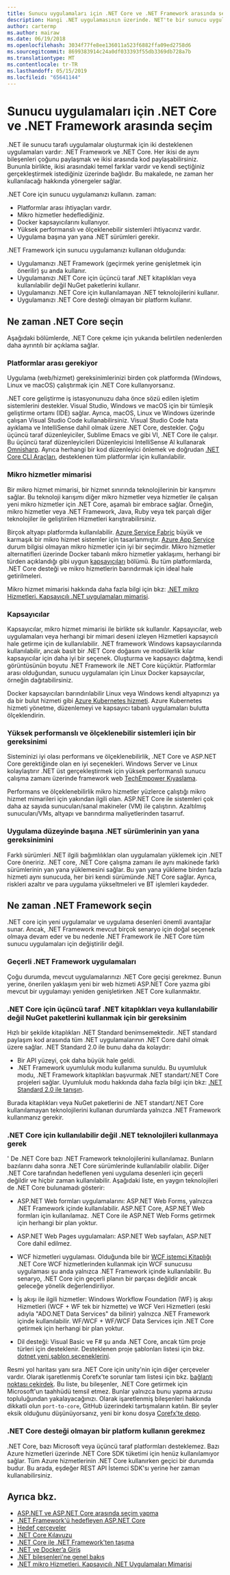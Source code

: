 ```yaml
---
title: Sunucu uygulamaları için .NET Core ve .NET Framework arasında seçin
description: Hangi .NET uygulamasının üzerinde. NET'te bir sunucu uygulaması derlerken, dikkate almanız gereken bir kılavuz.
author: cartermp
ms.author: mairaw
ms.date: 06/19/2018
ms.openlocfilehash: 3034f77fe8ee136011a523f6882ffa09ed2758d6
ms.sourcegitcommit: 8699383914c24a0df033393f55db3369db728a7b
ms.translationtype: MT
ms.contentlocale: tr-TR
ms.lasthandoff: 05/15/2019
ms.locfileid: "65641144"
---
```

# <a name="choosing-between-net-core-and-net-framework-for-server-apps"></a>Sunucu uygulamaları için .NET Core ve .NET Framework arasında seçim

.NET ile sunucu tarafı uygulamalar oluşturmak için iki desteklenen uygulamaları vardır: .NET Framework ve .NET Core. Her ikisi de aynı bileşenleri çoğunu paylaşmak ve ikisi arasında kod paylaşabilirsiniz. Bununla birlikte, ikisi arasındaki temel farklar vardır ve kendi seçtiğiniz gerçekleştirmek istediğiniz üzerinde bağlıdır.  Bu makalede, ne zaman her kullanılacağı hakkında yönergeler sağlar.

.NET Core için sunucu uygulamanızı kullanın. zaman:

* Platformlar arası ihtiyaçları vardır.
* Mikro hizmetler hedeflediğiniz.
* Docker kapsayıcılarını kullanıyor.
* Yüksek performanslı ve ölçeklenebilir sistemleri ihtiyacınız vardır.
* Uygulama başına yan yana .NET sürümleri gerekir.

.NET Framework için sunucu uygulamanızı kullanan olduğunda:

* Uygulamanızı .NET Framework (geçirmek yerine genişletmek için önerilir) şu anda kullanır.
* Uygulamanızı .NET Core için üçüncü taraf .NET kitaplıkları veya kullanılabilir değil NuGet paketlerini kullanır.
* Uygulamanızı .NET Core için kullanılamayan .NET teknolojilerini kullanır.
* Uygulamanızı .NET Core desteği olmayan bir platform kullanır.

## <a name="when-to-choose-net-core"></a>Ne zaman .NET Core seçin

Aşağıdaki bölümlerde, .NET Core çekme için yukarıda belirtilen nedenlerden daha ayrıntılı bir açıklama sağlar.

### <a name="cross-platform-needs"></a>Platformlar arası gerekiyor

Uygulama (web/hizmet) gereksinimlerinizi birden çok platformda (Windows, Linux ve macOS) çalıştırmak için .NET Core kullanıyorsanız.

.NET core geliştirme iş istasyonunuzu daha önce sözü edilen işletim sistemlerini destekler. Visual Studio, Windows ve macOS için bir tümleşik geliştirme ortamı (IDE) sağlar. Ayrıca, macOS, Linux ve Windows üzerinde çalışan Visual Studio Code kullanabilirsiniz. Visual Studio Code hata ayıklama ve IntelliSense dahil olmak üzere .NET Core, destekler. Çoğu üçüncü taraf düzenleyiciler, Sublime Emacs ve gibi VI, .NET Core ile çalışır. Bu üçüncü taraf düzenleyicileri Düzenleyicisi IntelliSense Al kullanarak [Omnisharp](https://www.omnisharp.net/). Ayrıca herhangi bir kod düzenleyici önlemek ve doğrudan [.NET Core CLI Araçları](../core/tools/index.md), desteklenen tüm platformlar için kullanılabilir.

### <a name="microservices-architecture"></a>Mikro hizmetler mimarisi

Bir mikro hizmet mimarisi, bir hizmet sınırında teknolojilerinin bir karışımını sağlar. Bu teknoloji karışımı diğer mikro hizmetler veya hizmetler ile çalışan yeni mikro hizmetler için .NET Core, aşamalı bir embrace sağlar. Örneğin, mikro hizmetler veya .NET Framework, Java, Ruby veya tek parçalı diğer teknolojiler ile geliştirilen Hizmetleri karıştırabilirsiniz.

Birçok altyapı platformda kullanılabilir. [Azure Service Fabric](https://azure.microsoft.com/services/service-fabric/) büyük ve karmaşık bir mikro hizmet sistemler için tasarlanmıştır. [Azure App Service](https://azure.microsoft.com/services/app-service/) durum bilgisi olmayan mikro hizmetler için iyi bir seçimdir. Mikro hizmetler alternatifleri üzerinde Docker tabanlı mikro hizmetler yaklaşımı, herhangi bir türden açıklandığı gibi uygun [kapsayıcıları](#containers) bölümü. Bu tüm platformlarda, .NET Core desteği ve mikro hizmetlerin barındırmak için ideal hale getirilmeleri.

Mikro hizmet mimarisi hakkında daha fazla bilgi için bkz: [.NET mikro Hizmetleri. Kapsayıcılı .NET uygulamaları mimarisi](microservices-architecture/index.md).

### <a name="containers"></a>Kapsayıcılar

Kapsayıcılar, mikro hizmet mimarisi ile birlikte sık kullanılır. Kapsayıcılar, web uygulamaları veya herhangi bir mimari deseni izleyen Hizmetleri kapsayıcılı hale getirme için de kullanılabilir. .NET framework Windows kapsayıcılarında kullanılabilir, ancak basit bir .NET Core doğasını ve modülerlik kılar kapsayıcılar için daha iyi bir seçenek. Oluşturma ve kapsayıcı dağıtma, kendi görüntüsünün boyutu .NET Framework ile .NET Core küçüktür. Platformlar arası olduğundan, sunucu uygulamaları için Linux Docker kapsayıcılar, örneğin dağıtabilirsiniz.

Docker kapsayıcıları barındırılabilir Linux veya Windows kendi altyapınızı ya da bir bulut hizmeti gibi [Azure Kubernetes hizmeti](https://azure.microsoft.com/services/kubernetes-service/). Azure Kubernetes hizmeti yönetme, düzenlemeyi ve kapsayıcı tabanlı uygulamaları bulutta ölçeklendirin.

### <a name="a-need-for-high-performance-and-scalable-systems"></a>Yüksek performanslı ve ölçeklenebilir sistemleri için bir gereksinimi

Sisteminizi iyi olası performans ve ölçeklenebilirlik, .NET Core ve ASP.NET Core gerektiğinde olan en iyi seçenekleri. Windows Server ve Linux kolaylaştırır .NET üst gerçekleştirmek için yüksek performanslı sunucu çalışma zamanı üzerinde framework web [TechEmpower Kıyaslama](https://www.techempower.com/benchmarks/#hw=ph&test=plaintext).

Performans ve ölçeklenebilirlik mikro hizmetler yüzlerce çalıştığı mikro hizmet mimarileri için yakından ilgili olan. ASP.NET Core ile sistemleri çok daha az sayıda sunucuları/sanal makineler (VM) ile çalıştırın. Azaltılmış sunucuları/VMs, altyapı ve barındırma maliyetlerinden tasarruf.

### <a name="a-need-for-side-by-side-of-net-versions-per-application-level"></a>Uygulama düzeyinde başına .NET sürümlerinin yan yana gereksinimini

Farklı sürümleri .NET ilgili bağımlılıkları olan uygulamaları yüklemek için .NET Core öneririz. .NET core, .NET Core çalışma zamanı ile aynı makinede farklı sürümlerinin yan yana yüklemesini sağlar. Bu yan yana yükleme birden fazla hizmeti aynı sunucuda, her biri kendi sürümünde .NET Core sağlar. Ayrıca, riskleri azaltır ve para uygulama yükseltmeleri ve BT işlemleri kaydeder.

## <a name="when-to-choose-net-framework"></a>Ne zaman .NET Framework seçin

.NET core için yeni uygulamalar ve uygulama desenleri önemli avantajlar sunar. Ancak, .NET Framework mevcut birçok senaryo için doğal seçenek olmaya devam eder ve bu nedenle .NET Framework ile .NET Core tüm sunucu uygulamaları için değiştirilir değil.

### <a name="current-net-framework-applications"></a>Geçerli .NET Framework uygulamaları

Çoğu durumda, mevcut uygulamalarınızı .NET Core geçişi gerekmez. Bunun yerine, önerilen yaklaşım yeni bir web hizmeti ASP.NET Core yazma gibi mevcut bir uygulamayı yeniden genişletirken .NET Core kullanmaktır.

### <a name="a-need-to-use-third-party-net-libraries-or-nuget-packages-not-available-for-net-core"></a>.NET Core için üçüncü taraf .NET kitaplıkları veya kullanılabilir değil NuGet paketlerini kullanmak için bir gereksinim

Hızlı bir şekilde kitaplıkları .NET Standard benimsemektedir. .NET standard paylaşım kod arasında tüm .NET uygulamalarının .NET Core dahil olmak üzere sağlar. .NET Standard 2.0 ile bunu daha da kolaydır:

- Bir API yüzeyi, çok daha büyük hale geldi. 
- .NET Framework uyumluluk modu kullanıma sunuldu. Bu uyumluluk modu, .NET Framework kitaplıkları başvurmak .NET standart/.NET Core projeleri sağlar. Uyumluluk modu hakkında daha fazla bilgi için bkz: [.NET Standard 2.0 ile tanışın](https://devblogs.microsoft.com/dotnet/announcing-net-standard-2-0/).

Burada kitaplıkları veya NuGet paketlerini de .NET standart/.NET Core kullanılamayan teknolojilerini kullanan durumlarda yalnızca .NET Framework kullanmanız gerekir.

### <a name="a-need-to-use-net-technologies-not-available-for-net-core"></a>.NET Core için kullanılabilir değil .NET teknolojileri kullanmaya gerek

' De .NET Core bazı .NET Framework teknolojilerini kullanılamaz. Bunların bazılarını daha sonra .NET Core sürümlerinde kullanılabilir olabilir. Diğer .NET Core tarafından hedeflenen yeni uygulama desenleri için geçerli değildir ve hiçbir zaman kullanılabilir. Aşağıdaki liste, en yaygın teknolojileri de .NET Core bulunamadı gösterir:

* ASP.NET Web formları uygulamalarını: ASP.NET Web Forms, yalnızca .NET Framework içinde kullanılabilir. ASP.NET Core, ASP.NET Web formları için kullanılamaz. .NET Core ile ASP.NET Web Forms getirmek için herhangi bir plan yoktur.

* ASP.NET Web Pages uygulamaları: ASP.NET Web sayfaları, ASP.NET Core dahil edilmez. 

* WCF hizmetleri uygulaması. Olduğunda bile bir [WCF istemci Kitaplığı](https://github.com/dotnet/wcf) .NET Core WCF hizmetlerinden kullanmak için WCF sunucusu uygulaması şu anda yalnızca .NET Framework içinde kullanılabilir. Bu senaryo, .NET Core için geçerli planın bir parçası değildir ancak geleceğe yönelik değerlendiriliyor.

* İş akışı ile ilgili hizmetler: Windows Workflow Foundation (WF) iş akışı Hizmetleri (WCF + WF tek bir hizmette) ve WCF Veri Hizmetleri (eski adıyla "ADO.NET Data Services" da bilinir) yalnızca .NET Framework içinde kullanılabilir.  WF/WCF + WF/WCF Data Services için .NET Core getirmek için herhangi bir plan yoktur.

* Dil desteği: Visual Basic ve F# şu anda .NET Core, ancak tüm proje türleri için desteklenir. Desteklenen proje şablonları listesi için bkz. [dotnet yeni şablon seçeneklerini](../core/tools/dotnet-new.md#arguments).

Resmi yol haritası yanı sıra .NET Core için unity'nin için diğer çerçeveler vardır. Olarak işaretlenmiş Corefx'te sorunlar tam listesi için bkz. [bağlantı noktası çekirdek](https://github.com/dotnet/corefx/issues?q=is%3Aopen+is%3Aissue+label%3Aport-to-core). Bu liste, bu bileşenler, .NET Core getirmek için Microsoft'un taahhüdü temsil etmez. Bunlar yalnızca bunu yapma arzusu topluluğundan yakalayacağınızı. Olarak işaretlenmiş bileşenleri hakkında dikkatli olun `port-to-core`, GitHub üzerindeki tartışmaların katılın. Bir şeyler eksik olduğunu düşünüyorsanız, yeni bir konu dosya [Corefx'te depo](https://github.com/dotnet/corefx/issues/new).

### <a name="a-need-to-use-a-platform-that-doesnt-support-net-core"></a>.NET Core desteği olmayan bir platform kullanın gerekmez

.NET Core, bazı Microsoft veya üçüncü taraf platformları desteklemez. Bazı Azure hizmetleri üzerinde .NET Core SDK tüketimi için henüz kullanılamıyor sağlar. Tüm Azure hizmetlerinin .NET Core kullanırken geçici bir durumda budur. Bu arada, eşdeğer REST API İstemci SDK'sı yerine her zaman kullanabilirsiniz.

## <a name="see-also"></a>Ayrıca bkz.

- [ASP.NET ve ASP.NET Core arasında seçim yapma](/aspnet/core/choose-aspnet-framework)
- [.NET Framework'ü hedefleyen ASP.NET Core](/aspnet/core#aspnet-core-targeting-net-framework)
- [Hedef çerçeveler](frameworks.md)
- [.NET Core Kılavuzu](../core/index.md)
- [.NET Core ile .NET Framework'ten taşıma](../core/porting/index.md)
- [.NET ve Docker’a Giriş](../core/docker/intro-net-docker.md)
- [.NET bileşenleri'ne genel bakış](components.md)
- [.NET mikro Hizmetleri. Kapsayıcılı .NET Uygulamaları Mimarisi](microservices-architecture/index.md)
